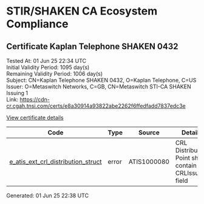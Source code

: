 # STIR/SHAKEN CA Ecosystem Compliance

## Certificate Kaplan Telephone SHAKEN 0432

Tested At: 01 Jun 25 22:34 UTC\
Initial Validity Period: 1095 day(s)\
Remaining Validity Period: 1006 day(s)\
Subject: CN=Kaplan Telephone SHAKEN 0432, O=Kaplan Telephone, C=US\
Issuer: O=Metaswitch Networks, C=GB, CN=Metaswitch STI-CA SHAKEN Issuing 1\
Link: https://cdn-cr.cgah.tnsi.com/certs/e8a30914a93822abe2262f6ffedfadd7837edc3e

[View certificate details](https://x509.io/?cert=MIICgjCCAiegAwIBAgIQSPG7xZWtSpyCregM38jiuzAKBggqhkjOPQQDAjBYMSswKQYDVQQDDCJNZXRhc3dpdGNoIFNUSS1DQSBTSEFLRU4gSXNzdWluZyAxMQswCQYDVQQGEwJHQjEcMBoGA1UECgwTTWV0YXN3aXRjaCBOZXR3b3JrczAeFw0yNTAzMDQxMjM1MTlaFw0yODAzMDMxMjM1MTlaME8xCzAJBgNVBAYTAlVTMRkwFwYDVQQKDBBLYXBsYW4gVGVsZXBob25lMSUwIwYDVQQDDBxLYXBsYW4gVGVsZXBob25lIFNIQUtFTiAwNDMyMFkwEwYHKoZIzj0CAQYIKoZIzj0DAQcDQgAE%2BdracgEs4IkD1AJWZTyIB96a3yoW%2BbR3hooosz03UuZe5l%2F9Kd7h8clxzupC4VjVGXR%2Fmzgx7kVSxeMsjJtwoKOB2zCB2DAMBgNVHRMBAf8EAjAAMA4GA1UdDwEB%2FwQEAwIHgDAWBggrBgEFBQcBGgQKMAigBhYEMDQzMjBHBgNVHR8EQDA%2BMDygOqA4hjZodHRwczovL2F1dGhlbnRpY2F0ZS1hcGkuaWNvbmVjdGl2LmNvbS9kb3dubG9hZC92MS9jcmwwFwYDVR0gBBAwDjAMBgpghkgBhv8JAQEEMB0GA1UdDgQWBBT%2FooH9xL7dN7TUBdrdzwhhi6bFYTAfBgNVHSMEGDAWgBTNHqcAEBDaMh1pGjnV0kYLLDyH1jAKBggqhkjOPQQDAgNJADBGAiEAsLAHXvIhxknjT%2BVjmSh39r8yhephVFG%2F9dAtgAWwulMCIQDVoQE3wLbBpmbxPrNaihga52ipxZBf5WZxmo%2BpQUekBA%3D%3D)

| Code | Type | Source | Details |
|------|------|--------|---------|
| [e_atis_ext_crl_distribution_struct](../../ISSUES/e_atis_ext_crl_distribution_struct/README.md) | error | ATIS1000080 | CRL Distribution Point shall contain a CRLIssuer field |


Generated: 01 Jun 25 22:38 UTC